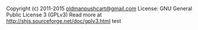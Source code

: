 Copyright (c) 2011-2015 oldmanpushcart@gmail.com
License: GNU General Public License 3 (GPLv3)
Read more at http://shjs.sourceforge.net/doc/gplv3.html
test